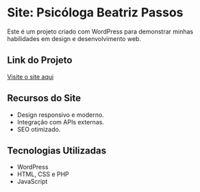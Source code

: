 # Site: **Psicóloga Beatriz Passos**

Este é um projeto criado com WordPress para demonstrar minhas habilidades em design e desenvolvimento web.

## Link do Projeto
[Visite o site aqui](https://www.psibeatrizpassos.com.br)

## Recursos do Site
- Design responsivo e moderno.
- Integração com APIs externas.
- SEO otimizado.

## Tecnologias Utilizadas
- WordPress
- HTML, CSS e PHP
- JavaScript
